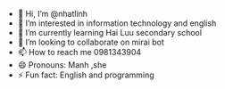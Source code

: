 - 👋 Hi, I’m @nhatlinh
- 👀 I’m interested in information technology and english
- 🌱 I’m currently learning Hai Luu secondary school
- 💞️ I’m looking to collaborate on mirai bot
- 📫 How to reach me 0981343904
- 😄 Pronouns: Manh ,she
- ⚡ Fun fact: English and programming

<!---
nhatlinh2010/nhatlinh2010 is a ✨ special ✨ repository because its `README.md` (this file) appears on your GitHub profile.
You can click the Preview link to take a look at your changes.
--->

